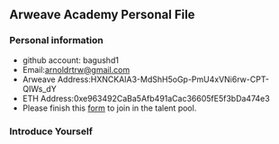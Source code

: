 ## Arweave Academy Personal File

### Personal information

- github account: bagushd1
- Email:arnoldrtrw@gmail.com
- Arweave Address:HXNCKAIA3-MdShH5oGp-PmU4xVNi6rw-CPT-QIWs_dY
- ETH Address:0xe963492CaBa5Afb491aCac36605fE5f3bDa474e3
- Please finish this [form](https://docs.google.com/forms/d/e/1FAIpQLSfWA5fIIcBgmRppm3jNz5vmf9Mai_QMVil-2pO4r7YKn_Zhtw/viewform?usp=sf_link) to join in the talent pool.

### Introduce Yourself